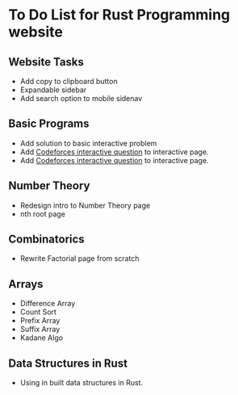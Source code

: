 # To Do List for Rust Programming website

## Website Tasks

* Add copy to clipboard button
* Expandable sidebar
* Add search option to mobile sidenav

## Basic Programs

* Add solution to basic interactive problem
* Add [Codeforces interactive question](https://codeforces.com/problemset/problem/1807/E) to interactive page.
* Add [Codeforces interactive question](https://codeforces.com/problemset/problem/1780/D) to interactive page.

## Number Theory

* Redesign intro to Number Theory page
* nth root page

## Combinatorics

* Rewrite Factorial page from scratch

## Arrays

* Difference Array
* Count Sort
* Prefix Array
* Suffix Array
* Kadane Algo

## Data Structures in Rust

* Using in built data structures in Rust.

